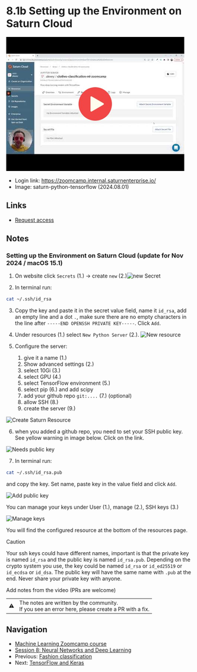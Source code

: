 # 8.1b Setting up the Environment on Saturn Cloud

<a href="https://www.youtube.com/watch?v=WZCjsyV8hZE&list=PL3MmuxUbc_hIhxl5Ji8t4O6lPAOpHaCLR"><img src="images/thumbnail-8-01b.jpg"></a>

* Login link: https://zoomcamp.internal.saturnenterprise.io/
* Image: saturn-python-tensorflow (2024.08.01)


## Links

* [Request access](https://zoomcamp.internal.saturnenterprise.io/)

## Notes

### Setting up the Environment on Saturn Cloud (update for Nov 2024 / macOS 15.1)

1. On website click `Secrets` (1.) -> create `new` (2.)![new Secret](https://github.com/user-attachments/assets/c895d558-b666-4bc7-bf07-ce5a186b4144)

2. In terminal run:

```bash
cat ~/.ssh/id_rsa
```

3. Copy the key and paste it in the secret value field, name it `id_rsa`, add an empty line and a dot `.`, make sure there are no empty characters in the line after `-----END OPENSSH PRIVATE KEY-----`. Click `Add`.
4. Under resources (1.) select `New Python Server` (2.). ![New resource](https://github.com/user-attachments/assets/4bf0748a-ce66-4b53-a993-165f0d38eee9)

5. Configure the server:
   1. give it a name (1.)
   2. Show advanced settings (2.)
   3. select 10Gi (3.)
   4. select GPU (4.)
   5. select TensorFlow environment (5.)
   6. select pip (6.) and add scipy
   7. add your github repo `git:....` (7.) (optional)
   8. allow SSH (8.)
   9. create the server (9.)

![Create Saturn Resource](https://github.com/user-attachments/assets/1e1aad55-0e9b-46a3-922e-bdd291004009)


6. when you added a github repo, you need to set your SSH public key. See yellow warning in image below. Click on the link.

![Needs public key](https://github.com/user-attachments/assets/5d770e99-1299-4e27-ad2d-5ee5014710f2)


7. In terminal run:

```bash
cat ~/.ssh/id_rsa.pub
```

and copy the key. Set name, paste key in the value field and click `Add`.

![Add public key](https://github.com/user-attachments/assets/232b9155-79ab-484a-bc00-d8674c0b39e9)


You can manage your keys under User (1.), manage <username> (2.), SSH keys (3.)

![Manage keys](https://github.com/user-attachments/assets/7d16cfdf-b33f-4cb2-a792-e06f7b3baf2f)


You will find the configured resource at the bottom of the resources page.

>[!CAUTION]
>Your ssh keys could have different names, important is that the private key is named `id_rsa` and the public key is named `id_rsa.pub`. Depending on the crypto system you use, the key could be named `id_rsa` or `id_ed25519` or `id_ecdsa` or `id_dsa`. The public key will have the same name with `.pub` at the end. Never share your private key with anyone.

Add notes from the video (PRs are welcome)

<table>
   <tr>
      <td>⚠️</td>
      <td>
         The notes are written by the community. <br>
         If you see an error here, please create a PR with a fix.
      </td>
   </tr>
</table>

## Navigation

* [Machine Learning Zoomcamp course](../)
* [Session 8: Neural Networks and Deep Learning](./)
* Previous: [Fashion classification](01-fashion-classification.md)
* Next: [TensorFlow and Keras](02-tensorflow-keras.md)
